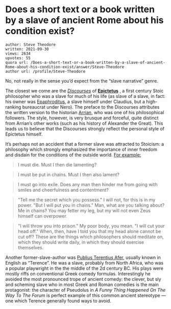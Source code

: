 # Does a short text or a book written by a slave of ancient Rome about his condition exist?

	author: Steve Theodore
	written: 2021-09-30
	views: 2634
	upvotes: 55
	quora url: /Does-a-short-text-or-a-book-written-by-a-slave-of-ancient-Rome-about-his-condition-exist/answer/Steve-Theodore
	author url: /profile/Steve-Theodore


No, not really in the sense you’d expect from the “slave narrative” genre.

The closest we come are the _[Discourses](http://classics.mit.edu/Epictetus/discourses.1.one.html)_ of __[Epictetus](https://plato.stanford.edu/entries/epictetus/#LifWor)__ , a first century Stoic philosopher who was a slave for much of his life (as slave of a slave, in fact: his owner was [Epaphroditus](https://en.wikipedia.org/wiki/Epaphroditus_(freedman_of_Nero)), a slave himself under Claudius, but a high-ranking bureaucrat under Nero). The preface to the Discourses attributes the written version to the historian [Arrian](https://en.wikipedia.org/wiki/Arrian), who was one of his philosophical followers. The style, however, is very brusque and forceful, quite distinct from Arrian’s other works (such as his history of Alexander the Great). This leads us to believe that the Discourses strongly reflect the personal style of Epictetus himself.

It’s perhaps not an accident that a former slave was attracted to Stoicism: a philosophy which strongly emphasized the importance of inner freedom and disdain for the conditions of the outside world. [For example:](http://classics.mit.edu/Epictetus/discourses.1.one.html)

> I must die. Must I then die lamenting?

> I must be put in chains. Must I then also lament?

> I must go into exile. Does any man then hinder me from going with smiles and cheerfulness and contentment?

> "Tell me the secret which you possess." I will not, for this is in my power. "But I will put you in chains." Man, what are you talking about? Me in chains? You may fetter my leg, but my will not even Zeus himself can overpower.

> "I will throw you into prison." My poor body, you mean. "I will cut your head off." When, then, have I told you that my head alone cannot be cut off? These are the things which philosophers should meditate on, which they should write daily, in which they should exercise themselves.

Another former-slave-author was [Publius Terentius Afer](https://en.wikipedia.org/wiki/Terence), usually known in English as “Terence”. He was a slave, probably from North Africa, who was a popular playwright in the the middle of the 2d century BC. His plays were mostly riffs on conventional Greek comedy formulas. Interestingly he avoided the most pronounced trope of ancient comedy: the clever, but sly and scheming slave who in most Greek and Roman comedies is the main protagonist: the character of Pseudolus in _A Funny Thing Happened On The Way To The Forum_  is perfect example of this common ancient stereotype — one which Terence generally found ways to avoid.

